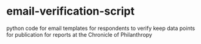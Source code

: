 email-verification-script
=========================

python code for email templates for respondents to verify keep data points for publication for reports at the Chronicle of Philanthropy
